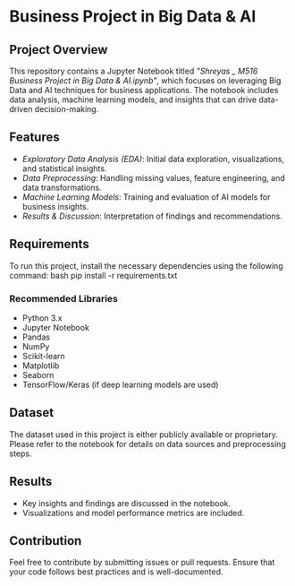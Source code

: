 # Business Project in Big Data & AI

## Project Overview
This repository contains a Jupyter Notebook titled *"Shreyas _ M516 Business Project in Big Data & AI.ipynb"*, which focuses on leveraging Big Data and AI techniques for business applications. The notebook includes data analysis, machine learning models, and insights that can drive data-driven decision-making.

## Features
- *Exploratory Data Analysis (EDA)*: Initial data exploration, visualizations, and statistical insights.
- *Data Preprocessing*: Handling missing values, feature engineering, and data transformations.
- *Machine Learning Models*: Training and evaluation of AI models for business insights.
- *Results & Discussion*: Interpretation of findings and recommendations.

## Requirements
To run this project, install the necessary dependencies using the following command:
bash
pip install -r requirements.txt

### Recommended Libraries
- Python 3.x
- Jupyter Notebook
- Pandas
- NumPy
- Scikit-learn
- Matplotlib
- Seaborn
- TensorFlow/Keras (if deep learning models are used)

## Dataset
The dataset used in this project is either publicly available or proprietary. Please refer to the notebook for details on data sources and preprocessing steps.

## Results
- Key insights and findings are discussed in the notebook.
- Visualizations and model performance metrics are included.

## Contribution
Feel free to contribute by submitting issues or pull requests. Ensure that your code follows best practices and is well-documented.
